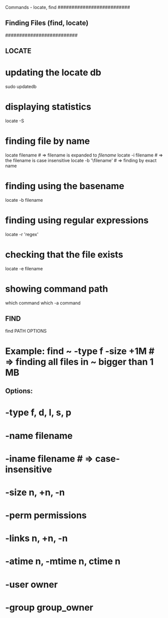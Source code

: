 Commands - locate, find
##########################

## Finding Files (find, locate)

##########################

## LOCATE

# updating the locate db

sudo updatedb

# displaying statistics

locate -S

# finding file by name

locate filename # => filename is expanded to _filename_
locate -i filename # => the filename is case insensitive
locate -b '\filename' # => finding by exact name

# finding using the basename

locate -b filename

# finding using regular expressions

locate -r 'regex'

# checking that the file exists

locate -e filename

# showing command path

which command
which -a command

## FIND

find PATH OPTIONS

# Example: find ~ -type f -size +1M # => finding all files in ~ bigger than 1 MB

## Options:

# -type f, d, l, s, p

# -name filename

# -iname filename # => case-insensitive

# -size n, +n, -n

# -perm permissions

# -links n, +n, -n

# -atime n, -mtime n, ctime n

# -user owner

# -group group_owner
